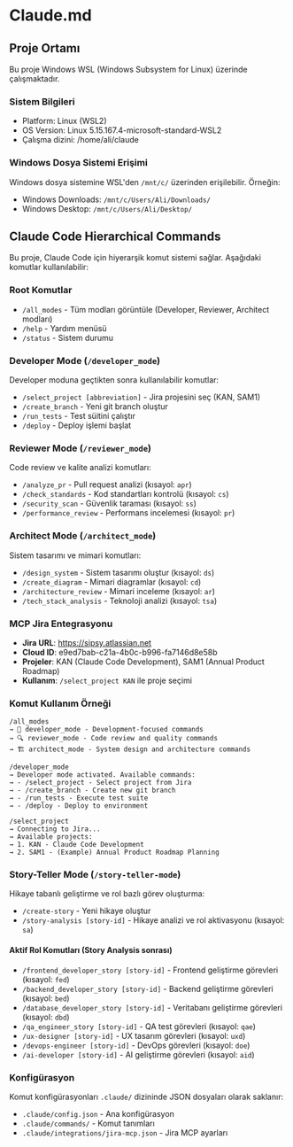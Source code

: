 # Claude.md

## Proje Ortamı

Bu proje Windows WSL (Windows Subsystem for Linux) üzerinde çalışmaktadır.

### Sistem Bilgileri
- Platform: Linux (WSL2)
- OS Version: Linux 5.15.167.4-microsoft-standard-WSL2
- Çalışma dizini: /home/ali/claude

### Windows Dosya Sistemi Erişimi
Windows dosya sistemine WSL'den `/mnt/c/` üzerinden erişilebilir. Örneğin:
- Windows Downloads: `/mnt/c/Users/Ali/Downloads/`
- Windows Desktop: `/mnt/c/Users/Ali/Desktop/`

## Claude Code Hierarchical Commands

Bu proje, Claude Code için hiyerarşik komut sistemi sağlar. Aşağıdaki komutlar kullanılabilir:

### Root Komutlar
- `/all_modes` - Tüm modları görüntüle (Developer, Reviewer, Architect modları)
- `/help` - Yardım menüsü
- `/status` - Sistem durumu

### Developer Mode (`/developer_mode`)
Developer moduna geçtikten sonra kullanılabilir komutlar:
- `/select_project [abbreviation]` - Jira projesini seç (KAN, SAM1)
- `/create_branch` - Yeni git branch oluştur
- `/run_tests` - Test süitini çalıştır  
- `/deploy` - Deploy işlemi başlat

### Reviewer Mode (`/reviewer_mode`)  
Code review ve kalite analizi komutları:
- `/analyze_pr` - Pull request analizi (kısayol: `apr`)
- `/check_standards` - Kod standartları kontrolü (kısayol: `cs`)
- `/security_scan` - Güvenlik taraması (kısayol: `ss`)
- `/performance_review` - Performans incelemesi (kısayol: `pr`)

### Architect Mode (`/architect_mode`)
Sistem tasarımı ve mimari komutları:
- `/design_system` - Sistem tasarımı oluştur (kısayol: `ds`)
- `/create_diagram` - Mimari diagramlar (kısayol: `cd`)
- `/architecture_review` - Mimari inceleme (kısayol: `ar`)
- `/tech_stack_analysis` - Teknoloji analizi (kısayol: `tsa`)

### MCP Jira Entegrasyonu
- **Jira URL**: https://sipsy.atlassian.net  
- **Cloud ID**: e9ed7bab-c21a-4b0c-b996-fa7146d8e58b
- **Projeler**: KAN (Claude Code Development), SAM1 (Annual Product Roadmap)
- **Kullanım**: `/select_project KAN` ile proje seçimi

### Komut Kullanım Örneği
```
/all_modes
→ 🔧 developer_mode - Development-focused commands
→ 🔍 reviewer_mode - Code review and quality commands  
→ 🏗️ architect_mode - System design and architecture commands

/developer_mode
→ Developer mode activated. Available commands:
→ - /select_project - Select project from Jira
→ - /create_branch - Create new git branch
→ - /run_tests - Execute test suite
→ - /deploy - Deploy to environment

/select_project
→ Connecting to Jira...
→ Available projects:
→ 1. KAN - Claude Code Development
→ 2. SAM1 - (Example) Annual Product Roadmap Planning
```

### Story-Teller Mode (`/story-teller-mode`)
Hikaye tabanlı geliştirme ve rol bazlı görev oluşturma:
- `/create-story` - Yeni hikaye oluştur
- `/story-analysis [story-id]` - Hikaye analizi ve rol aktivasyonu (kısayol: `sa`)

#### Aktif Rol Komutları (Story Analysis sonrası)
- `/frontend_developer_story [story-id]` - Frontend geliştirme görevleri (kısayol: `fed`)  
- `/backend_developer_story [story-id]` - Backend geliştirme görevleri (kısayol: `bed`)
- `/database_developer_story [story-id]` - Veritabanı geliştirme görevleri (kısayol: `dbd`)
- `/qa_engineer_story [story-id]` - QA test görevleri (kısayol: `qae`)
- `/ux-designer [story-id]` - UX tasarım görevleri (kısayol: `uxd`)
- `/devops-engineer [story-id]` - DevOps görevleri (kısayol: `doe`)
- `/ai-developer [story-id]` - AI geliştirme görevleri (kısayol: `aid`)

### Konfigürasyon
Komut konfigürasyonları `.claude/` dizininde JSON dosyaları olarak saklanır:
- `.claude/config.json` - Ana konfigürasyon
- `.claude/commands/` - Komut tanımları
- `.claude/integrations/jira-mcp.json` - Jira MCP ayarları